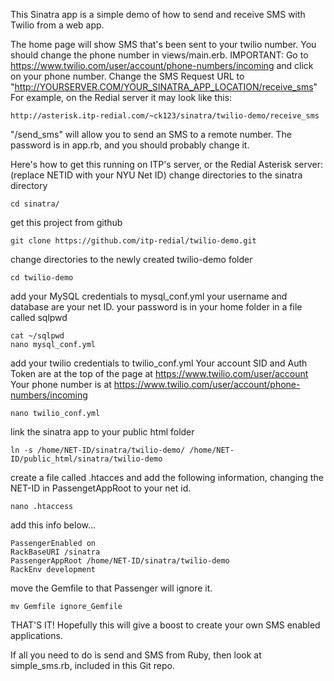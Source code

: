 This Sinatra app is a simple demo of how to send and receive SMS with Twilio from a web app.

The home page will show SMS that's been sent to your twilio number.  You should change the phone number in views/main.erb.
IMPORTANT:
Go to https://www.twilio.com/user/account/phone-numbers/incoming and click on your phone number.
Change the SMS Request URL to "http://YOURSERVER.COM/YOUR_SINATRA_APP_LOCATION/receive_sms"
For example, on the Redial server it may look like this:
```
http://asterisk.itp-redial.com/~ck123/sinatra/twilio-demo/receive_sms
```
"/send_sms" will allow you to send an SMS to a remote number.  The password is in app.rb, and you should probably change it.

Here's how to get this running on ITP's server, or the Redial Asterisk server:
(replace NETID with your NYU Net ID)
change directories to the sinatra directory
```
cd sinatra/
``` 
get this project from github
```
git clone https://github.com/itp-redial/twilio-demo.git
``` 
change directories to the newly created twilio-demo folder
```
cd twilio-demo
```  
add your MySQL credentials to mysql_conf.yml
your username and database are your net ID.
your password is in your home folder in a file called sqlpwd
```
cat ~/sqlpwd
nano mysql_conf.yml
```
add your twilio credentials to twilio_conf.yml
Your account SID and Auth Token are at the top of the page at https://www.twilio.com/user/account
Your phone number is at https://www.twilio.com/user/account/phone-numbers/incoming
```
nano twilio_conf.yml
```  
link the sinatra app to your public html folder
```
ln -s /home/NET-ID/sinatra/twilio-demo/ /home/NET-ID/public_html/sinatra/twilio-demo
```
create a file called .htacces and add the following information, changing the NET-ID in PassengetAppRoot to your net id.
```
nano .htaccess
```
add this info below...
```
PassengerEnabled on
RackBaseURI /sinatra
PassengerAppRoot /home/NET-ID/sinatra/twilio-demo
RackEnv development
```
move the Gemfile to that Passenger will ignore it.
```
mv Gemfile ignore_Gemfile
```
 THAT'S IT!  Hopefully this will give a boost to create your own SMS enabled applications.

If all you need to do is send and SMS from Ruby, then look at simple_sms.rb, included in this Git repo.

